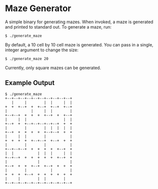 Maze Generator
==============

A simple binary for generating mazes. When invoked, a maze is
generated and printed to standard out. To generate a maze, run:

    $ ./generate_maze

By default, a 10 cell by 10 cell maze is generated. You can pass in a
single, integer argument to change the size:

    $ ./generate_maze 20

Currently, only square mazes can be generated.

Example Output
--------------

    $ ./generate_maze
    +--+--+--+--+--+--+--+--+--+--+
       |     |        |  |     |  |
    +  +  +--+  +  +--+  +--+  +--+
    |           |     |  |        |
    +--+--+  +  +  +  +--+  +  +--+
    |     |  |                 |  |
    +--+  +  +--+--+--+--+--+  +  +
    |        |        |  |  |  |  |
    +--+  +  +  +  +  +--+--+  +  +
    |     |  |        |           |
    +  +  +  +  +--+--+  +--+  +  +
    |        |        |           |
    +--+--+--+  +  +  +  +  +--+  +
    |  |           |  |  |     |  |
    +--+--+  +  +  +  +  +  +--+  +
    |              |              |
    +--+  +  +  +--+  +--+  +  +  +
    |        |           |        |
    +  +  +  +--+  +  +  +  +  +  +
    |     |        |  |        |
    +--+--+--+--+--+--+--+--+--+--+

